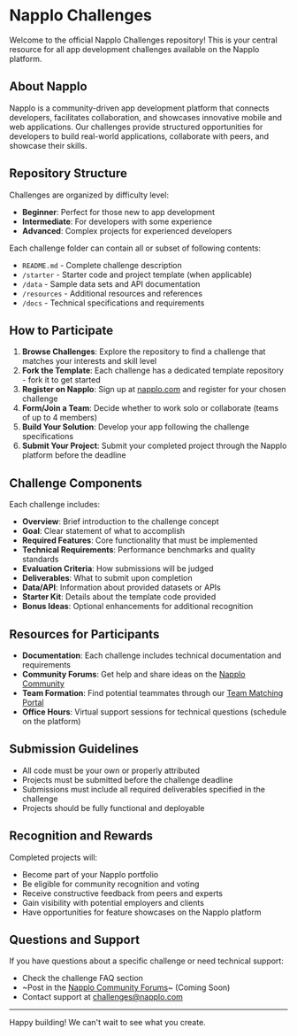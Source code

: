 # Napplo Challenges

Welcome to the official Napplo Challenges repository! This is your central resource for all app development challenges available on the Napplo platform.

## About Napplo

Napplo is a community-driven app development platform that connects developers, facilitates collaboration, and showcases innovative mobile and web applications. Our challenges provide structured opportunities for developers to build real-world applications, collaborate with peers, and showcase their skills.

## Repository Structure

Challenges are organized by difficulty level:
- **Beginner**: Perfect for those new to app development
- **Intermediate**: For developers with some experience
- **Advanced**: Complex projects for experienced developers

Each challenge folder can contain all or subset of following contents:
- `README.md` - Complete challenge description
- `/starter` - Starter code and project template (when applicable)
- `/data` - Sample data sets and API documentation
- `/resources` - Additional resources and references
- `/docs` - Technical specifications and requirements

## How to Participate

1. **Browse Challenges**: Explore the repository to find a challenge that matches your interests and skill level
2. **Fork the Template**: Each challenge has a dedicated template repository - fork it to get started
3. **Register on Napplo**: Sign up at [napplo.com](https://napplo.com) and register for your chosen challenge
4. **Form/Join a Team**: Decide whether to work solo or collaborate (teams of up to 4 members)
5. **Build Your Solution**: Develop your app following the challenge specifications
6. **Submit Your Project**: Submit your completed project through the Napplo platform before the deadline

## Challenge Components

Each challenge includes:

- **Overview**: Brief introduction to the challenge concept
- **Goal**: Clear statement of what to accomplish
- **Required Features**: Core functionality that must be implemented
- **Technical Requirements**: Performance benchmarks and quality standards
- **Evaluation Criteria**: How submissions will be judged
- **Deliverables**: What to submit upon completion
- **Data/API**: Information about provided datasets or APIs
- **Starter Kit**: Details about the template code provided
- **Bonus Ideas**: Optional enhancements for additional recognition

## Resources for Participants

- **Documentation**: Each challenge includes technical documentation and requirements
- **Community Forums**: Get help and share ideas on the [Napplo Community](https://napplo.com/community)
- **Team Formation**: Find potential teammates through our [Team Matching Portal](https://napplo.com/teams)
- **Office Hours**: Virtual support sessions for technical questions (schedule on the platform)

## Submission Guidelines

- All code must be your own or properly attributed
- Projects must be submitted before the challenge deadline
- Submissions must include all required deliverables specified in the challenge
- Projects should be fully functional and deployable

## Recognition and Rewards

Completed projects will:
- Become part of your Napplo portfolio
- Be eligible for community recognition and voting
- Receive constructive feedback from peers and experts
- Gain visibility with potential employers and clients
- Have opportunities for feature showcases on the Napplo platform

## Questions and Support

If you have questions about a specific challenge or need technical support:
- Check the challenge FAQ section
- ~Post in the [Napplo Community Forums](https://napplo.com/community)~ (Coming Soon)
- Contact support at challenges@napplo.com

---

Happy building! We can't wait to see what you create.
